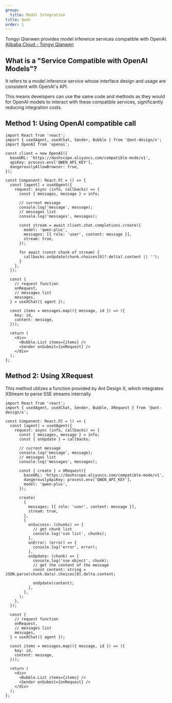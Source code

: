 ```yaml
---
group:
  title: Model Integration
title: Qwen
order: 1
---
```


Tongyi Qianwen provides model inference services compatible with OpenAI.  
[Alibaba Cloud - Tongyi Qianwen](https://help.aliyun.com/zh/dashscope/developer-reference/compatibility-of-openai-with-dashscope?spm=a2c4g.11186623.0.i10)

## What is a "Service Compatible with OpenAI Models"?

It refers to a model inference service whose interface design and usage are consistent with OpenAI's API.

This means developers can use the same code and methods as they would for OpenAI models to interact with these compatible services, significantly reducing integration costs.

## Method 1: Using OpenAI compatible call

```tsx
import React from 'react';
import { useXAgent, useXChat, Sender, Bubble } from '@ant-design/x';
import OpenAI from 'openai';

const client = new OpenAI({
  baseURL: 'https://dashscope.aliyuncs.com/compatible-mode/v1',
  apiKey: process.env['QWEN_API_KEY'],
  dangerouslyAllowBrowser: true,
});

const Component: React.FC = () => {
  const [agent] = useXAgent({
    request: async (info, callbacks) => {
      const { messages, message } = info;

      // current message
      console.log('message', message);
      // messages list
      console.log('messages', messages);

      const stream = await client.chat.completions.create({
        model: 'qwen-plus',
        messages: [{ role: 'user', content: message }],
        stream: true,
      });

      for await (const chunk of stream) {
        callbacks.onUpdate(chunk.choices[0]?.delta?.content || '');
      }
    },
  });

  const {
    // request function
    onRequest,
    // messages list
    messages,
  } = useXChat({ agent });

  const items = messages.map(({ message, id }) => ({
    key: id,
    content: message,
  }));

  return (
    <div>
      <Bubble.List items={items} />
      <Sender onSubmit={onRequest} />
    </div>
  );
};
```

## Method 2: Using XRequest

This method utilizes a function provided by Ant Design X, which integrates XStream to parse SSE streams internally.

```tsx
import React from 'react';
import { useXAgent, useXChat, Sender, Bubble, XRequest } from '@ant-design/x';

const Component: React.FC = () => {
  const [agent] = useXAgent({
    request: async (info, callbacks) => {
      const { messages, message } = info;
      const { onUpdate } = callbacks;

      // current message
      console.log('message', message);
      // messages list
      console.log('messages', messages);

      const { create } = XRequest({
        baseURL: 'https://dashscope.aliyuncs.com/compatible-mode/v1',
        dangerouslyApiKey: process.env['QWEN_API_KEY'],
        model: 'qwen-plus',
      });

      create(
        {
          messages: [{ role: 'user', content: message }],
          stream: true,
        },
        {
          onSuccess: (chunks) => {
            // get chunk list
            console.log('sse list', chunks);
          },
          onError: (error) => {
            console.log('error', error);
          },
          onUpdate: (chunk) => {
            console.log('sse object', chunk);
            // get the content of the message
            const content: string = JSON.parse(chunk.data).choices[0].delta.content;

            onUpdate(content);
          },
        },
      );
    },
  });

  const {
    // request function
    onRequest,
    // messages list
    messages,
  } = useXChat({ agent });

  const items = messages.map(({ message, id }) => ({
    key: id,
    content: message,
  }));

  return (
    <div>
      <Bubble.List items={items} />
      <Sender onSubmit={onRequest} />
    </div>
  );
};
```
